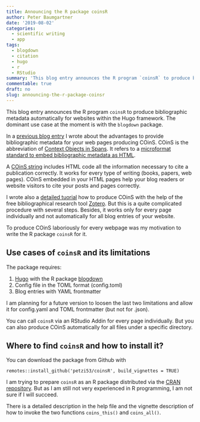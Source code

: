 ```yaml
---
title: Announcing the R package coinsR
author: Peter Baumgartner
date: '2019-08-02'
categories:
  - scientific writing
  - app
tags:
  - blogdown
  - citation
  - hugo
  - r
  - RStudio
summary: 'This blog entry announces the R program `coinsR` to produce bibliographic metadata automatically for websites within the Hugo framework. The dominant use case at the moment is with the `blogdown` package.'
commentable: true
draft: no
slug: announcing-the-r-package-coinsr
---
```


This blog entry announces the R program `coinsR` to produce bibliographic metadata automatically for websites within the Hugo framework. The dominant use case at the moment is with the `blogdown` package.

In a [previous blog entry](/2019/06/19/bibliographic-metadata-for-your-web-page/) I wrote about the advantages to provide bibliographic metadata for your web pages producing COinS. COinS is the abbreviation of [Context Objects in Spans](https://en.wikipedia.org/wiki/COinS). It refers to a [microformat standard to embed bibliographic metadata as HTML](https://www.univie.ac.at/elib/index.php?title=COinS_Microfromat_Bibliographic_Metadata_for_Embedding_in_HTML).

A [COinS string](https://www.questia.com/magazine/1G1-161981672/coins-what-it-stands-for-context-objects-in-spans) includes HTML code all the information necessary to cite a publication correctly. It works for every type of writing (books, papers, web pages). COinS embedded in your HTML pages help your blog readers or website visitors to cite your posts and pages correctly.

I wrote also a [detailed tuorial](/tutorial/how-to-produce-bibliographic-metadata-for-you-web-page/) how to produce COinS with the help of the free bibliographical research tool [Zotero](https://www.zotero.org/). But this is a quite complicated procedure with several steps. Besides, it works only for every page individually and not automatically for all blog entries of your website.

To produce COinS laboriously for every webpage was my motivation to write the R package `coinsR` for it.

## Use cases of `coinsR` and its limitations

The package requires:

1.  [Hugo](https://gohugo.io) with the R package [blogdown](https://bookdown.org/yihui/blogdown/)
2.  Config file in the TOML format (config.toml)
3.  Blog entries with YAML frontmatter

I am planning for a future version to loosen the last two limitations and allow it for config.yaml and TOML frontmatter (but not for .json).

You can call `coinsR` via an RStudio Addin for every page individually. But you can also produce COinS automatically for all files under a specific directory.

## Where to find `coinsR` and how to install it?

You can download the package from Github with

    remotes::install_github('petzi53/coinsR', build_vignettes = TRUE)

I am trying to prepare `coinsR` as an R package distributed via the [CRAN repository](https://cran.r-project.org/). But as I am still not very experienced in R programming, I am not sure if I will succeed.

There is a detailed description in the help file and the vignette description of how to invoke the two functions `coins_this()` and `coins_all()`.

<span class='Z3988' title='url_ver=Z39.88-2004&amp;ctx_ver=Z39.88-2004&amp;rfr_id=info%3Asid%2Fzotero.org%3A2&amp;rft_val_fmt=info%3Aofi%2Ffmt%3Akev%3Amtx%3Adc&amp;rft.type=blogPost&amp;rft.title=Announcing%20the%20R%20package%20coinsR%20::%20Open%20Science%20Education&amp;rft.source=Announcing%20the%20R%20package%20coinsR&amp;rft.rights=CC%20BY-SA%204.0&amp;rft.description=This%20blog%20entry%20announces%20the%20R%20program%20%60coinsR%60%20to%20produce%20bibliographic%20metadata%20automatically%20for%20websites%20within%20the%20Hugo%20framework.%20The%20dominant%20use%20case%20at%20the%20moment%20is%20with%20the%20%60blogdown%60%20package.&amp;rft.identifier=https%3A%2F%2Fnotes.peter-baumgartner.net%2F2019%2F08%2F02%2Fannouncing-the-r-package-coinsr&amp;rft.aufirst=Peter&amp;rft.aulast=Baumgartner&amp;rft.au=Peter%20Baumgartner&amp;rft.date=&amp;rft.language=en'></span>
